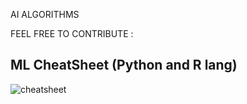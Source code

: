 AI ALGORITHMS 

FEEL FREE TO CONTRIBUTE :

## ML CheatSheet (Python and R lang)
![cheatsheet](https://github.com/JagadishSivakumar/AI-algorithms/blob/master/Py%20and%20R%20cheatsheet.jpg?raw=true)
